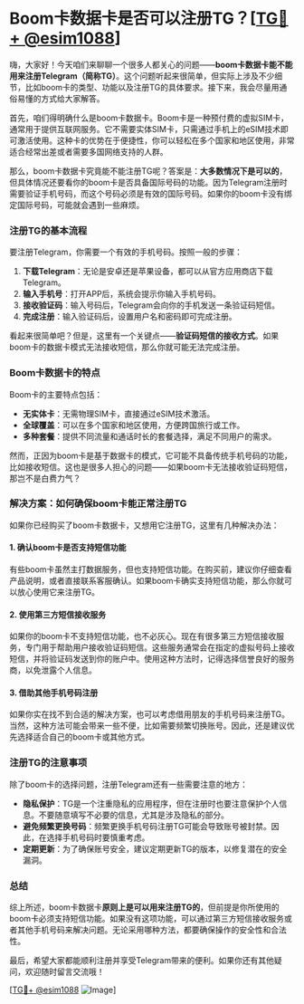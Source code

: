 # Boom卡数据卡是否可以注册TG？[[TG💪+ @esim1088](https://t.me/s/esim1088)]

嗨，大家好！今天咱们来聊聊一个很多人都关心的问题——**boom卡数据卡能不能用来注册Telegram（简称TG）**。这个问题听起来很简单，但实际上涉及不少细节，比如boom卡的类型、功能以及注册TG的具体要求。接下来，我会尽量用通俗易懂的方式给大家解答。

首先，咱们得明确什么是boom卡数据卡。Boom卡是一种预付费的虚拟SIM卡，通常用于提供互联网服务。它不需要实体SIM卡，只需通过手机上的eSIM技术即可激活使用。这种卡的优势在于便捷性，你可以轻松在多个国家和地区使用，非常适合经常出差或者需要多国网络支持的人群。

那么，boom卡数据卡究竟能不能注册TG呢？答案是：**大多数情况下是可以的**，但具体情况还要看你的boom卡是否具备国际号码的功能。因为Telegram注册时需要验证手机号码，而这个号码必须是有效的国际号码。如果你的boom卡没有绑定国际号码，可能就会遇到一些麻烦。

### 注册TG的基本流程

要注册Telegram，你需要一个有效的手机号码。按照一般的步骤：

1. **下载Telegram**：无论是安卓还是苹果设备，都可以从官方应用商店下载Telegram。
2. **输入手机号**：打开APP后，系统会提示你输入手机号码。
3. **接收验证码**：输入号码后，Telegram会向你的手机发送一条验证码短信。
4. **完成注册**：输入验证码后，设置用户名和密码即可完成注册。

看起来很简单吧？但是，这里有一个关键点——**验证码短信的接收方式**。如果boom卡的数据卡模式无法接收短信，那么你就可能无法完成注册。

### Boom卡数据卡的特点

Boom卡的主要特点包括：

- **无实体卡**：无需物理SIM卡，直接通过eSIM技术激活。
- **全球覆盖**：可以在多个国家和地区使用，方便跨国旅行或工作。
- **多种套餐**：提供不同流量和通话时长的套餐选择，满足不同用户的需求。

然而，正因为boom卡是基于数据卡的模式，它可能不具备传统手机号码的功能，比如接收短信。这也是很多人担心的问题——如果boom卡无法接收验证码短信，那岂不是白费力气？

### 解决方案：如何确保boom卡能正常注册TG

如果你已经购买了boom卡数据卡，又想用它注册TG，这里有几种解决办法：

#### 1. 确认boom卡是否支持短信功能

有些boom卡虽然主打数据服务，但也支持短信功能。在购买前，建议你仔细查看产品说明，或者直接联系客服确认。如果boom卡确实支持短信功能，那么你就可以放心使用它来注册TG。

#### 2. 使用第三方短信接收服务

如果你的boom卡不支持短信功能，也不必灰心。现在有很多第三方短信接收服务，专门用于帮助用户接收验证码短信。这些服务通常会在指定的虚拟号码上接收短信，并将验证码发送到你的账户中。使用这种方法时，记得选择信誉良好的服务商，以免泄露个人信息。

#### 3. 借助其他手机号码注册

如果你实在找不到合适的解决方案，也可以考虑借用朋友的手机号码来注册TG。当然，这种方法可能会带来一些不便，比如需要频繁切换账号。因此，还是建议优先选择适合自己的boom卡或其他方式。

### 注册TG的注意事项

除了boom卡的选择问题，注册Telegram还有一些需要注意的地方：

- **隐私保护**：TG是一个注重隐私的应用程序，但在注册时也要注意保护个人信息。不要随意填写不必要的信息，尤其是涉及隐私的部分。
- **避免频繁更换号码**：频繁更换手机号码注册TG可能会导致账号被封禁。因此，在选择手机号码时要慎重考虑。
- **定期更新**：为了确保账号安全，建议定期更新TG的版本，以修复潜在的安全漏洞。

### 总结

综上所述，boom卡数据卡**原则上是可以用来注册TG的**，但前提是你所使用的boom卡必须支持短信功能。如果没有这项功能，可以通过第三方短信接收服务或者其他手机号码来解决问题。无论采用哪种方法，都要确保操作的安全性和合法性。

最后，希望大家都能顺利注册并享受Telegram带来的便利。如果你还有其他疑问，欢迎随时留言交流哦！

[[TG💪+ @esim1088](https://t.me/s/esim1088) ![Image](https://i.postimg.cc/4NQfJmqS/Snipaste-2025-05-13-00-14-12.png)]